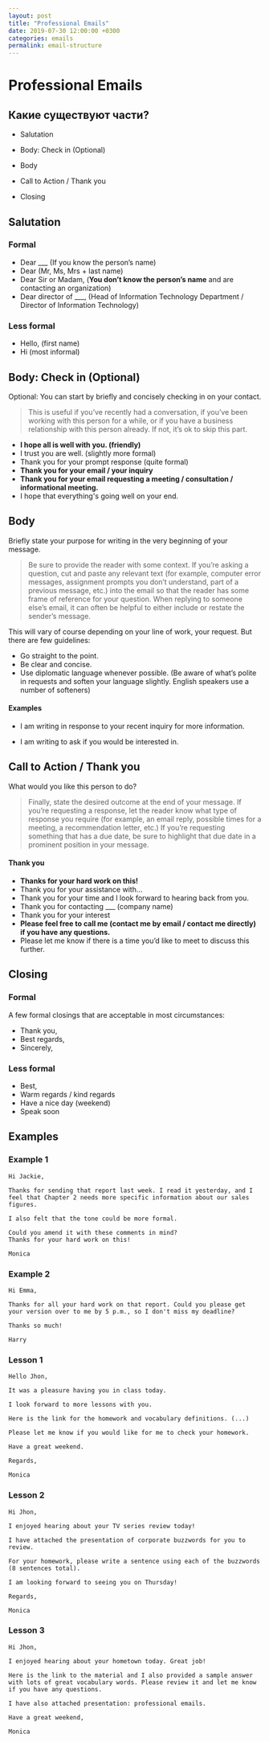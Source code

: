 ```yaml
---
layout: post
title: "Professional Emails"
date: 2019-07-30 12:00:00 +0300
categories: emails
permalink: email-structure
---
```


# Professional Emails

## Какие существуют части?

- Salutation

- Body: Check in (Optional)

- Body

- Call to Action / Thank you

- Closing

  

## Salutation

### Formal

- Dear ___ (If you know the person’s name)
- Dear (Mr, Ms, Mrs + last name)
- Dear Sir or Madam, (**You don’t know the person’s name** and are contacting an organization)
- Dear director of ___, (Head of Information Technology Department / Director of Information Technology)

### Less formal

- Hello, (first name)
- Hi (most informal)



## Body: Check in (Optional)

Optional: You can start by briefly and concisely checking in on your contact.

> This is useful if you’ve recently had a conversation, if you’ve been working with this person for a while, or if you have a business relationship with this person already.  If not, it’s ok to skip this part. 

- **I hope all is well with you. (friendly)**
- I trust you are well. (slightly more formal)
- Thank you for your prompt response (quite formal)
- **Thank you for your email / your inquiry**
- **Thank you for your email requesting a meeting / consultation / informational meeting.**
- I hope that everything's going well on your end.



## Body

Briefly state your purpose for writing in the very beginning of your message.

>  Be sure to provide the reader with some context. If you’re asking a question, cut and paste any relevant text (for example, computer error messages, assignment prompts you don’t understand, part of a previous message, etc.) into the email so that the reader has some frame of reference for your question. When replying to someone else’s email, it can often be helpful to either include or restate the sender’s message.



This will vary of course depending on your line of work, your request.  But there are few guidelines:

- Go straight to the point.
- Be clear and concise.
- Use diplomatic language whenever possible. (Be aware of what’s polite in requests and soften your language slightly. English speakers use a number of softeners)



#### Examples

- I am writing in response to your recent inquiry for more information.

- I am writing to ask if you would be interested in.



## Call to Action / Thank you

What would you like this person to do?

> Finally, state the desired outcome at the end of your message. If you’re requesting a response, let the reader know what type of response you require (for example, an email reply, possible times for a meeting, a recommendation letter, etc.) If you’re requesting something that has a due date, be sure to highlight that due date in a prominent position in your message.

#### Thank you

- **Thanks for your hard work on this!**
- Thank you for your assistance with…
- Thank you for your time and I look forward to hearing back from you.
- Thank you for contacting ___ (company name)
- Thank you for your interest
- **Please feel free to call me (contact me by email / contact me directly) if you have any questions.**
- Please let me know if there is a time you’d like to meet to discuss this further.



## Closing

### Formal

A few formal closings that are acceptable in most circumstances:

- Thank you, 
- Best regards, 
- Sincerely, 

### Less formal

- Best,
- Warm regards / kind regards
- Have a nice day (weekend)
- Speak soon



## Examples

### Example 1

````
Hi Jackie,

Thanks for sending that report last week. I read it yesterday, and I feel that Chapter 2 needs more specific information about our sales figures.

I also felt that the tone could be more formal.

Could you amend it with these comments in mind?
Thanks for your hard work on this!

Monica
````



### Example 2

````
Hi Emma,

Thanks for all your hard work on that report. Could you please get your version over to me by 5 p.m., so I don't miss my deadline?

Thanks so much!

Harry
````



### Lesson 1

````
Hello Jhon,

It was a pleasure having you in class today.

I look forward to more lessons with you.

Here is the link for the homework and vocabulary definitions. (...)

Please let me know if you would like for me to check your homework.

Have a great weekend.

Regards,

Monica
````



### Lesson 2

````
Hi Jhon,

I enjoyed hearing about your TV series review today!

I have attached the presentation of corporate buzzwords for you to review.

For your homework, please write a sentence using each of the buzzwords (8 sentences total).

I am looking forward to seeing you on Thursday!

Regards,

Monica
````



### Lesson 3

````
Hi Jhon,

I enjoyed hearing about your hometown today. Great job!

Here is the link to the material and I also provided a sample answer with lots of great vocabulary words. Please review it and let me know if you have any questions.

I have also attached presentation: professional emails.

Have a great weekend,

Monica
````
